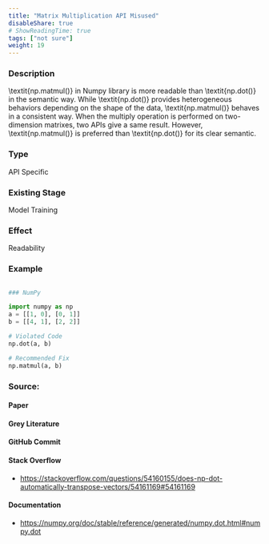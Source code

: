 ```yaml
---
title: "Matrix Multiplication API Misused"
disableShare: true
# ShowReadingTime: true
tags: ["not sure"]
weight: 19
---
```


### Description

\textit{np.matmul()} in Numpy library is more readable than \textit{np.dot()} in the semantic way. While \textit{np.dot()} provides heterogeneous behaviors depending on the shape of the data, \textit{np.matmul()} behaves in a consistent way. When the multiply operation is performed on two-dimension matrixes, two APIs give a same result. However, \textit{np.matmul()} is preferred than \textit{np.dot()} for its clear semantic.

### Type

API Specific

### Existing Stage

Model Training

### Effect

Readability

### Example

```python

### NumPy

import numpy as np
a = [[1, 0], [0, 1]]
b = [[4, 1], [2, 2]]

# Violated Code
np.dot(a, b)

# Recommended Fix
np.matmul(a, b)

```

### Source:

#### Paper 

#### Grey Literature

#### GitHub Commit

#### Stack Overflow
- https://stackoverflow.com/questions/54160155/does-np-dot-automatically-transpose-vectors/54161169#54161169

#### Documentation
- https://numpy.org/doc/stable/reference/generated/numpy.dot.html#numpy.dot

